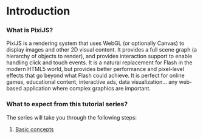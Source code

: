 # Introduction

### What is PixiJS?

PixiJS is a rendering system that uses WebGL (or optionally Canvas) to display images and other 2D visual content. It provides a full scene graph (a hierarchy of objects to render), and provides interaction support to enable handling click and touch events. It is a natural replacement for Flash in the modern HTML5 world, but provides better performance and pixel-level effects that go beyond what Flash could achieve. It is perfect for online games, educational content, interactive ads, data visualization... any web-based application where complex graphics are important.

### What to expect from this tutorial series?

The series will take you through the following steps:

1. [Basic concepts](./1.basic-concepts.md)
